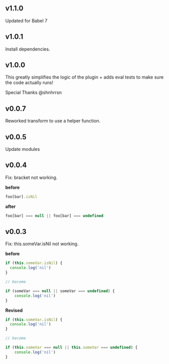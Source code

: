 v1.1.0
---
Updated for Babel 7

v1.0.1
---
Install dependencies.

v1.0.0
---
This greatly simplifies the logic of the plugin + adds eval tests to make sure the code actually runs!

Special Thanks @shnhrrsn

v0.0.7
---
Reworked transform to use a helper function.

v0.0.5
---
Update modules

v0.0.4
---
Fix: bracket not working.

  **before**

  ```js
  foo[bar].isNil
  ```

  **after**

  ```js
  foo[bar] === null || foo[bar] === undefined
  ```

v0.0.3
---
Fix: this.someVar.isNil not working.

  **before**

  ```js
  if (this.someVar.isNil) {
    console.log('nil')
  }

  // become

  if (someVar === null || someVar === undefined) {
      console.log('nil')
  }
  ```

  **Revised**

  ```js
  if (this.someVar.isNil) {
    console.log('nil')
  }

  // become

  if (this.someVar === null || this.someVar === undefined) {
      console.log('nil')
  }
  ```

